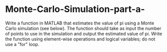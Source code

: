 # Monte-Carlo-Simulation-part-a-
Write a function in MATLAB that estimates the value of pi using a Monte Carlo simulation (see below). The function should take as input the number of points to use in the simulation and output the estimated value of pi. Write the function using element-wise operations and logical variables; do not use a "for" loop.
